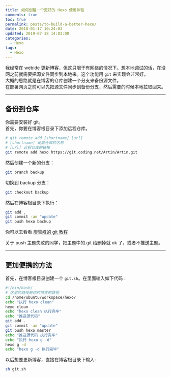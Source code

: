 ```yaml
---
title: 如何创建一个更好的 Hexo 使用体验
comments: true
toc: true
permalink: posts/to-build-a-better-hexo/
date: 2018-01-17 10:24:03
updated: 2019-07-18 14:03:00
categories:
  - Hexo
tags:
  - Hexo
---
```


我经常在 webide 更新博客，但这只限于有网络的情况下。想本地调试的话，在没网之前就需要把源文件同步到本地来。这个功能用 `git` 来实现会非常好。  
大概的思路就是在博客的仓库创建一个分支来备份源文件。  
在部署网页之前可以先把源文件同步到备份分支，然后需要的时候本地拉取回来。

<!-- more -->

---

## 备份到仓库

你需要安装好 git。  
首先，你要在博客根目录下添加远程仓库。

```bash
# git remote add [shortname] [url]
# [shortname] 设置仓库的名称
# [url] 远程仓库的链接
git remote add hexo https://git.coding.net/Artin/Artin.git
```

然后创建一个新的分支：

```bash
git branch backup
```

切换到 backup 分支：

```bash
git checkout backup
```

然后在博客根目录下执行：

```bash
git add .
git commit -am "update"
git push hexo backup
```

你可以去看看 [廖雪峰的 git 教程](http://www.liaoxuefeng.com/wiki/0013739516305929606dd18361248578c67b8067c8c017b000)

关于 push 主题失败的同学，把主题中的.git 给删掉就 ok 了，或者不推送主题。

---

## 更加便携的方法

首先，在博客根目录创建一个 `git.sh`。在里面输入如下代码：

```bash
#!/bin/bash/
# 这里的路径是你的博客的路径
cd /home/ubuntu/workspace/hexo/
echo "执行 hexo clean"
hexo clean
echo "hexo clean 执行完毕"
echo "推送源代码"
git add .
git commit -am "update"
git push hexo master
echo "推送源代码 执行完毕"
echo "执行 hexo g -d"
hexo g -d
echo "hexo g -d 执行完毕"
```

以后想要更新博客，直接在博客根目录下输入:

```bash
sh git.sh
```
